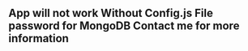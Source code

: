 ## App will not work Without Config.js File password for MongoDB Contact me for more information ##
